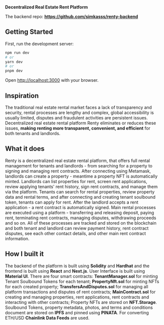 **Decentralized Real Estate Rent Platform**

The backend repo: **https://github.com/simkasss/renty-backend**

## Getting Started

First, run the development server:

```bash
npm run dev
# or
yarn dev
# or
pnpm dev
```

Open [http://localhost:3000](http://localhost:3000) with your browser.

## Inspiration
The traditional real estate rental market faces a lack of transparency and security, rental processes are lengthy and complex, global accessibility is usually limited, disputes and fraudulent activities are persistent issues. Decentralized real estate rental platform Renty eliminates or reduces these issues, **making renting more transparent, convenient, and efficient** for both tenants and landlords.

## What it does
Renty is a decentralized real estate rental platform, that offers full rental management for tenants and landlords - from searching for a property to signing and managing rent contracts. After connecting using Metamask, landlords can create a property - meantime a property NFT is automatically minted. Landlords can list properties for rent, screen rent applications, review applying tenants' rent history, sign rent contracts, and manage them via the platform. Tenants can search for rental properties, review property data and rental terms, and after connecting and creating tenant soulbound token, tenants can apply for rent. After the landlord accepts a rent application - a rent contract is automatically signed. Main rental processes are executed using a platform - transferring and releasing deposit, paying rent, terminating rent contracts, managing disputes, withdrawing proceeds and so on. All of these processes are tracked and stored on the blockchain and both tenant and landlord can review payment history, rent contract disputes, see each other contact details, and other main rent contract information. 

## How I built it
The backend of the platform is built using **Solidity** and **Hardhat** and the frontend is built using **React** and **Next.js**. User Interface is built using **Material UI**.
There are four smart contracts: 
**TenantManager.sol** for minting Tenant Soulbound Tokens for each tenant;
**PropertyNft.sol** for minting NFTs for each created property;
**TransfersAndDisputes.sol** for managing all platform transactions and disputes of rent contracts;
**MainContract.sol** for creating and managing properties, rent applications, rent contracts and interacting with other contracts;
Property NFTs are stored on **NFT.Storage**.  Soulbound Tokens, property metadata, photos, and terms and conditions document are stored on **IPFS** and pinned using **PINATA**. 
For converting ETH/USD **Chainlink Data Feeds** are used.


